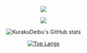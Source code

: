 <!--
**KurakuDeibu/KurakuDeibu** is a ✨ _special_ ✨ repository because its `README.md` (this file) appears on your GitHub profile.

Here are some ideas to get you started:

- 🔭 I’m currently working on ...
- 🌱 I’m currently learning ...
- 👯 I’m looking to collaborate on ...
- 🤔 I’m looking for help with ...
- 💬 Ask me about ...
- 📫 How to reach me: ...
- 😄 Pronouns: ...
- ⚡ Fun fact: ...
-->

<div align="center" >
  
<!-- Quotes -->
<img src="https://quotes-github-readme.vercel.app/api?type=horizontal&theme=dark" /><br>
  
<!-- GitHub-->
<img  src="https://github-profile-trophy.vercel.app/?username=KurakuDeibu&theme=gruvbox&row=1&column=6&no-frame=true&no-bg=true" /><br>

<!-- Github Stats-->
![KurakuDeibu's GitHub stats](https://github-readme-stats.vercel.app/api?username=KurakuDeibu&show_icons=true&theme=radical)


[![Top Langs](https://github-readme-stats.vercel.app/api/top-langs/?username=KurakuDeibu&layout=donut-vertical)](https://github.com/KurakuDeibu/github-readme-stats)

</div>


